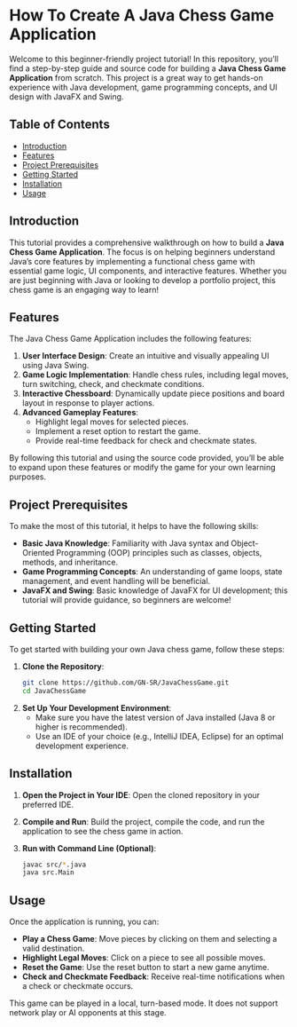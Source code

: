 # How To Create A Java Chess Game Application

Welcome to this beginner-friendly project tutorial! In this repository, you’ll find a step-by-step guide and source code for building a **Java Chess Game Application** from scratch. This project is a great way to get hands-on experience with Java development, game programming concepts, and UI design with JavaFX and Swing.

## Table of Contents

- [Introduction](#introduction)
- [Features](#features)
- [Project Prerequisites](#project-prerequisites)
- [Getting Started](#getting-started)
- [Installation](#installation)
- [Usage](#usage)



## Introduction

This tutorial provides a comprehensive walkthrough on how to build a **Java Chess Game Application**. The focus is on helping beginners understand Java’s core features by implementing a functional chess game with essential game logic, UI components, and interactive features. Whether you are just beginning with Java or looking to develop a portfolio project, this chess game is an engaging way to learn!

## Features

The Java Chess Game Application includes the following features:

1. **User Interface Design**: Create an intuitive and visually appealing UI using Java Swing.
2. **Game Logic Implementation**: Handle chess rules, including legal moves, turn switching, check, and checkmate conditions.
3. **Interactive Chessboard**: Dynamically update piece positions and board layout in response to player actions.
4. **Advanced Gameplay Features**:
   - Highlight legal moves for selected pieces.
   - Implement a reset option to restart the game.
   - Provide real-time feedback for check and checkmate states.

By following this tutorial and using the source code provided, you’ll be able to expand upon these features or modify the game for your own learning purposes.

## Project Prerequisites

To make the most of this tutorial, it helps to have the following skills:

- **Basic Java Knowledge**: Familiarity with Java syntax and Object-Oriented Programming (OOP) principles such as classes, objects, methods, and inheritance.
- **Game Programming Concepts**: An understanding of game loops, state management, and event handling will be beneficial.
- **JavaFX and Swing**: Basic knowledge of JavaFX for UI development; this tutorial will provide guidance, so beginners are welcome!

## Getting Started

To get started with building your own Java chess game, follow these steps:

1. **Clone the Repository**:
    ```bash
    git clone https://github.com/GN-SR/JavaChessGame.git
    cd JavaChessGame
    ```
2. **Set Up Your Development Environment**:
   - Make sure you have the latest version of Java installed (Java 8 or higher is recommended).
   - Use an IDE of your choice (e.g., IntelliJ IDEA, Eclipse) for an optimal development experience.

## Installation

1. **Open the Project in Your IDE**: 
   Open the cloned repository in your preferred IDE.
   
2. **Compile and Run**: 
   Build the project, compile the code, and run the application to see the chess game in action.

3. **Run with Command Line (Optional)**:
    ```bash
    javac src/*.java
    java src.Main
    ```

## Usage

Once the application is running, you can:

- **Play a Chess Game**: Move pieces by clicking on them and selecting a valid destination.
- **Highlight Legal Moves**: Click on a piece to see all possible moves.
- **Reset the Game**: Use the reset button to start a new game anytime.
- **Check and Checkmate Feedback**: Receive real-time notifications when a check or checkmate occurs.

This game can be played in a local, turn-based mode. It does not support network play or AI opponents at this stage.



